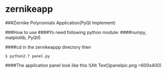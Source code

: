 # zernikeapp

###Zernike Polynomials Application(PyQt Implement)

###How to use
####Yo need following python module:
####numpy, matplotlib, PyQt5

####cd in the zernikeappp directory then
```
$ python2.7 panel.py
```
####The application panel look like this
![Alt Text](panelpic.png =600x400)